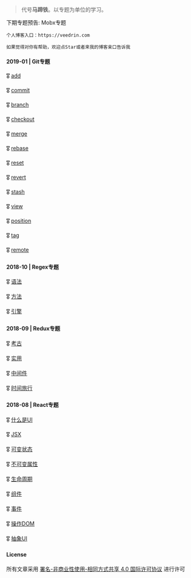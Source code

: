 > 代号**马蹄铁**。以专题为单位的学习。

下期专题预告: Mobx专题

```
个人博客入口：https://veedrin.com

如果觉得对你有帮助，欢迎点Star或者来我的博客亲口告诉我
```

#### 2019-01 | Git专题

🎖 [add](https://github.com/veedrin/horseshoe/blob/master/git/add.md)

🎖 [commit](https://github.com/veedrin/horseshoe/blob/master/git/commit.md)

🎖 [branch](https://github.com/veedrin/horseshoe/blob/master/git/branch.md)

🎖 [checkout](https://github.com/veedrin/horseshoe/blob/master/git/checkout.md)

🎖 [merge](https://github.com/veedrin/horseshoe/blob/master/git/merge.md)

🎖 [rebase](https://github.com/veedrin/horseshoe/blob/master/git/rebase.md)

🎖 [reset](https://github.com/veedrin/horseshoe/blob/master/git/reset.md)

🎖 [revert](https://github.com/veedrin/horseshoe/blob/master/git/revert.md)

🎖 [stash](https://github.com/veedrin/horseshoe/blob/master/git/stash.md)

🎖 [view](https://github.com/veedrin/horseshoe/blob/master/git/view.md)

🎖 [position](https://github.com/veedrin/horseshoe/blob/master/git/position.md)

🎖 [tag](https://github.com/veedrin/horseshoe/blob/master/git/tag.md)

🎖 [remote](https://github.com/veedrin/horseshoe/blob/master/git/remote.md)

#### 2018-10 | Regex专题

🎖 [语法](https://github.com/veedrin/horseshoe/blob/master/regex/语法.md)

🎖 [方法](https://github.com/veedrin/horseshoe/blob/master/regex/方法.md)

🎖 [引擎](https://github.com/veedrin/horseshoe/blob/master/regex/引擎.md)

#### 2018-09 | Redux专题

🎖 [考古](https://github.com/veedrin/horseshoe/blob/master/redux/考古.md)

🎖 [实用](https://github.com/veedrin/horseshoe/blob/master/redux/实用.md)

🎖 [中间件](https://github.com/veedrin/horseshoe/blob/master/redux/中间件.md)

🎖 [时间旅行](https://github.com/veedrin/horseshoe/blob/master/redux/时间旅行.md)

#### 2018-08 | React专题

🎖 [什么是UI](https://github.com/veedrin/horseshoe/blob/master/react/什么是UI.md)

🎖 [JSX](https://github.com/veedrin/horseshoe/blob/master/react/JSX.md)

🎖 [可变状态](https://github.com/veedrin/horseshoe/blob/master/react/可变状态.md)

🎖 [不可变属性](https://github.com/veedrin/horseshoe/blob/master/react/不可变属性.md)

🎖 [生命周期](https://github.com/veedrin/horseshoe/blob/master/react/生命周期.md)

🎖 [组件](https://github.com/veedrin/horseshoe/blob/master/react/组件.md)

🎖 [事件](https://github.com/veedrin/horseshoe/blob/master/react/事件.md)

🎖 [操作DOM](https://github.com/veedrin/horseshoe/blob/master/react/操作DOM.md)

🎖 [抽象UI](https://github.com/veedrin/horseshoe/blob/master/react/抽象UI.md)

#### License

所有文章采用 [署名-非商业性使用-相同方式共享 4.0 国际许可协议](https://creativecommons.org/licenses/by/4.0/) 进行许可
